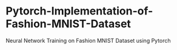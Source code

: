 # Pytorch-Implementation-of-Fashion-MNIST-Dataset
Neural Network Training on Fashion MNIST Dataset using Pytorch
